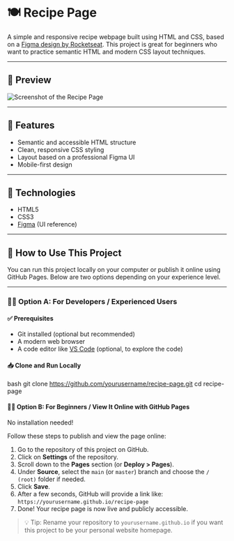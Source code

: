 # 🍽️ Recipe Page

A simple and responsive recipe webpage built using HTML and CSS, based on a [Figma design by Rocketseat](https://www.figma.com/community/file/1360315130061454535/pagina-de-receita). This project is great for beginners who want to practice semantic HTML and modern CSS layout techniques.

---

## 📸 Preview

![Screenshot of the Recipe Page](https://via.placeholder.com/800x400.png?text=Recipe+Page+Preview)

---

## 🚀 Features

- Semantic and accessible HTML structure  
- Clean, responsive CSS styling  
- Layout based on a professional Figma UI  
- Mobile-first design  

---

## 🔧 Technologies

- HTML5  
- CSS3  
- [Figma](https://www.figma.com/) (UI reference)  

---

## 📘 How to Use This Project

You can run this project locally on your computer or publish it online using GitHub Pages. Below are two options depending on your experience level.

---

### 👨‍💻 Option A: For Developers / Experienced Users

#### ✅ Prerequisites

- Git installed (optional but recommended)  
- A modern web browser  
- A code editor like [VS Code](https://code.visualstudio.com/) (optional, to explore the code)

#### 📥 Clone and Run Locally

bash
git clone https://github.com/yourusername/recipe-page.git
cd recipe-page

#### 🧑‍🎓 Option B: For Beginners / View It Online with GitHub Pages

No installation needed!

Follow these steps to publish and view the page online:

1. Go to the repository of this project on GitHub.
2. Click on **Settings** of the repository.
3. Scroll down to the **Pages** section (or **Deploy > Pages**).
4. Under **Source**, select the `main` (or `master`) branch and choose the `/ (root)` folder if needed.
5. Click **Save**.
6. After a few seconds, GitHub will provide a link like:  
   `https://yourusername.github.io/recipe-page`
7. Done! Your recipe page is now live and publicly accessible.

> 💡 Tip: Rename your repository to `yourusername.github.io` if you want this project to be your personal website homepage.
